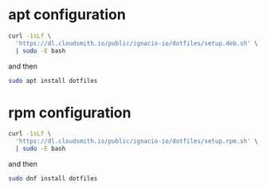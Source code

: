 # apt configuration

```sh
curl -1sLf \
  'https://dl.cloudsmith.io/public/ignacio-io/dotfiles/setup.deb.sh' \
  | sudo -E bash
```

and then 

```sh
sudo apt install dotfiles
```

# rpm configuration

```sh
curl -1sLf \
  'https://dl.cloudsmith.io/public/ignacio-io/dotfiles/setup.rpm.sh' \
  | sudo -E bash
```

and then 

```sh
sudo dnf install dotfiles
```
